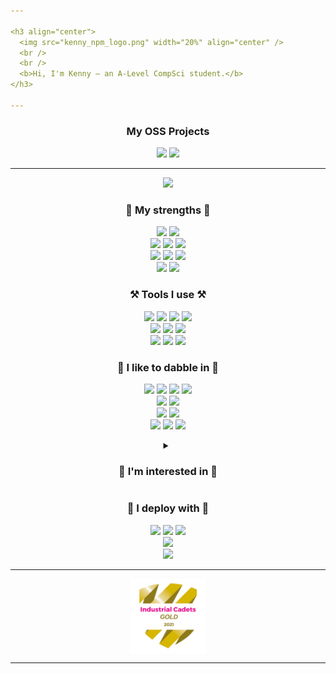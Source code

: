 ```yaml
---

<h3 align="center">
  <img src="kenny_npm_logo.png" width="20%" align="center" />
  <br />
  <br />
  <b>Hi, I'm Kenny — an A-Level CompSci student.</b>
</h3>

---
```


<h3 align="center">
  <b>My OSS Projects</b>
</h3>

<div align="center">
  <a href="https://github.com/KennyOliver/neumorphia.css"><img src="https://github-readme-stats.vercel.app/api/pin/?username=KennyOliver&repo=neumorphia.css&theme=radical&hide_border=true&border_radius=25" /></a>
  <a href="https://github.com/KennyOliver/VividHues"><img src="https://github-readme-stats.vercel.app/api/pin/?username=KennyOliver&repo=VividHues&theme=radical&hide_border=true&border_radius=25" /></a>
</div>

---

<p align="center">
  <img src="https://user-images.githubusercontent.com/70860732/170320778-b48fc7bf-9e49-4490-9a32-7f9ca73865c1.png](https://user-images.githubusercontent.com/70860732/170327809-022838a1-f0a7-4f00-a064-d89f841f519f.png)" />
</p>

<h3 align="center">
  <b>💪 My strengths 💪</b>
</h3>

<p align="center">
  <img src="https://img.shields.io/badge/Python-3776AB?style=for-the-badge&logo=python&labelColor=black&logoColor=3776AB" />
  <img src="https://img.shields.io/badge/Node%2EJS-339933?style=for-the-badge&logo=node%2Ejs&labelColor=black&logoColor=339933" />
  <br />
  <img src="https://img.shields.io/badge/HTML-E34F26?style=for-the-badge&logo=html5&labelColor=black&logoColor=E34F26" />
  <img src="https://img.shields.io/badge/CSS-1572B6?style=for-the-badge&logo=css3&labelColor=black&logoColor=1572B6" />
  <img src="https://img.shields.io/badge/SCSS-CC6699?style=for-the-badge&logo=sass&labelColor=black&logoColor=CC6699" />
  <br />
  <img src="https://img.shields.io/badge/JavaScript-F7DF1E?style=for-the-badge&logo=javascript&labelColor=black&logoColor=F7DF1E" />
  <img src="https://img.shields.io/badge/TypeScript-3178C6?style=for-the-badge&labelColor=black&logo=typescript&logoColor=3178C6" />
  <img src="https://img.shields.io/badge/React-61DAFB?style=for-the-badge&labelColor=black&logo=react&logoColor=61DAFB" />
  <br />
  <img src="https://img.shields.io/badge/MongoDB-47A248?style=for-the-badge&logo=mongodb&labelColor=black&logoColor=47A248" />
  <img src="https://img.shields.io/badge/Express-black?style=for-the-badge&logo=express&labelColor=black&logoColor=white" />
</p>

<h3 align="center">
  <b>⚒️ Tools I use ⚒️</b>
</h3>

<p align="center">
  <img src="https://img.shields.io/badge/Git-F05032?style=for-the-badge&logo=git&labelColor=black&logoColor=F05032" />
  <img src="https://img.shields.io/badge/Bash-4EAA25?style=for-the-badge&logo=gnubash&labelColor=black&logoColor=4EAA25" />
  <img src="https://img.shields.io/badge/PyPi-3775A9?style=for-the-badge&logo=pypi&labelColor=black&logoColor=3775A9" />
  <img src="https://img.shields.io/badge/VSCode-007ACC?style=for-the-badge&logo=visualstudiocode&labelColor=black&logoColor=007ACC" />
  <br />
  <img src="https://img.shields.io/badge/Raspberry%20Pi-A22846?style=for-the-badge&labelColor=black&logo=raspberrypi&logoColor=A22846" />
  <img src="https://img.shields.io/badge/Linux-FCC624?style=for-the-badge&labelColor=black&logo=linux&logoColor=FCC624" />
  <img src="https://img.shields.io/badge/VirtualBox-183A61?style=for-the-badge&logo=virtualbox&labelColor=black&logoColor=183A61" />
  <br />
  <img src="https://img.shields.io/badge/Spark%20AR-FF5C83?style=for-the-badge&logo=sparkar&labelColor=black&logoColor=FF5C83" />
  <img src="https://img.shields.io/badge/Canva-00C4CC?style=for-the-badge&logo=canva&labelColor=black&logoColor=00C4CC" />
  <img src="https://img.shields.io/badge/Markdown-black?style=for-the-badge&logo=markdown&labelColor=black&logoColor=white" />
  <br />
</p>

<h3 align="center">
  <b>🎨 I like to dabble in 🎨</b>
</h3>

<p align="center">
  <img src="https://img.shields.io/badge/C++-00599C?style=for-the-badge&logo=c%2B%2B&labelColor=black&logoColor=00599C" />
  <img src="https://img.shields.io/badge/C-A8B9CC?style=for-the-badge&logo=c&labelColor=black&logoColor=A8B9CC" />
  <img src="https://img.shields.io/badge/Go-00ADD8?style=for-the-badge&logo=go&labelColor=black&logoColor=00ADD8" />
  <img src="https://img.shields.io/badge/LaTeX-008080?style=for-the-badge&logo=latex&labelColor=black&logoColor=008080" />
  <br />
  <img src="https://img.shields.io/badge/Rust-F57A00?style=for-the-badge&logo=rust&labelColor=black&logoColor=F57A00" />
  <img src="https://img.shields.io/badge/Ruby-CC342D?style=for-the-badge&logo=ruby&labelColor=black&logoColor=CC342D" />
  <br />
  <img src="https://img.shields.io/badge/Redis-DC382D?style=for-the-badge&logo=redis&labelColor=black&logoColor=DC382D" />
  <img src="https://img.shields.io/badge/Firebase-FFCA28?style=for-the-badge&logo=firebase&labelColor=black&logoColor=FFCA28" />
  <br />
  <img src="https://img.shields.io/badge/Visual%20Studio-5C2D91?style=for-the-badge&logo=visualstudio&labelColor=black&logoColor=5C2D91" />
  <img src="https://img.shields.io/badge/MySQL-black?style=for-the-badge&logo=mysql&labelColor=black&logoColor=white" />
  <img src="https://img.shields.io/badge/R-276DC3?style=for-the-badge&logo=r&labelColor=black&logoColor=276DC3" />
</p>

<details>
  <summary align="center">
    <h3 align="center">
      <b>🌠 I'm interested in 🌠</b>
    </h3>
  </summary>

  <p align="center">
    <img src="https://img.shields.io/badge/Electron-47848F?style=for-the-badge&logo=electron&labelColor=black&logoColor=47848F" />
    <img src="https://img.shields.io/badge/TSNode-3178C6?style=for-the-badge&logo=ts%2Dnode&labelColor=black&logoColor=3178C6" />
    <img src="https://img.shields.io/badge/Next%2EJS-black?style=for-the-badge&logo=next%2Ejs&labelColor=black&logoColor=white" />
    <br />
    <img src="https://img.shields.io/badge/WASM-654FF0?style=for-the-badge&logo=webassembly&labelColor=black&logoColor=654FF0" />
    <img src="https://img.shields.io/badge/AssemblyScript-007AAC?style=for-the-badge&logo=assemblyscript&labelColor=black&logoColor=007AAC" />
    <br />
    <img src="https://img.shields.io/badge/Heroku-430098?style=for-the-badge&logo=heroku&labelColor=black&logoColor=430098" />
    <img src="https://img.shields.io/badge/AWS-FF9900?style=for-the-badge&logo=amazonaws&labelColor=black&logoColor=FF9900" />
    <img src="https://img.shields.io/badge/Kubernetes-326CE5?style=for-the-badge&logo=kubernetes&labelColor=black&logoColor=326CE5" />
    <br />
    <img src="https://img.shields.io/badge/OpenGL-5586A4?style=for-the-badge&logo=opengl&labelColor=black&logoColor=5586A4" />
  </p>
</details>

<h3 align="center">
  <b>🚀 I deploy with 🚀</b>
</h3>

<p align="center">
  <img src="https://img.shields.io/badge/Vercel-black?style=for-the-badge&logo=vercel&labelColor=black&logoColor=white" />
  <img src="https://img.shields.io/badge/GitHub%20Pages-black?style=for-the-badge&logo=github&labelColor=black&logoColor=white" />
  <img src="https://img.shields.io/badge/Netlify-00C7B7?style=for-the-badge&logo=netlify&labelColor=black&logoColor=00C7B7" />
  <br />
  <img src="https://img.shields.io/badge/Search%20Console-458CF5?style=for-the-badge&logo=googlesearchconsole&labelColor=black&logoColor=458CF5" />
  <br />
  <img src="https://img.shields.io/badge/Docker-2496ED?style=for-the-badge&logo=docker&labelColor=black&logoColor=2496ED" />
</p>

---

<div align="center">
  <img src="Industrial_Cadets_Gold_2021_badge.png" width="120" height="120" align="center" />
</div>

---
